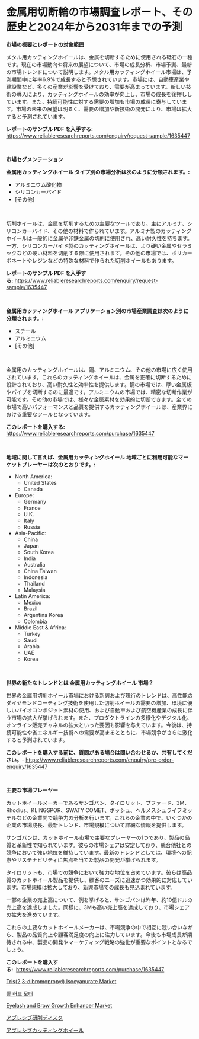 <p><h1>金属用切断輪の市場調査レポート、その歴史と2024年から2031年までの予測</h1></p><p><strong>市場の概要とレポートの対象範囲</strong></p>
<p><p>メタル用カッティングホイールは、金属を切断するために使用される砥石の一種です。現在の市場動向や将来の展望について、市場の成長分析、市場予測、最新の市場トレンドについて説明します。メタル用カッティングホイール市場は、予測期間中に年率6.9%で成長すると予想されています。市場には、自動車産業や建設業など、多くの産業が影響を受けており、需要が高まっています。新しい技術の導入により、カッティングホイールの効率が向上し、市場の成長を後押ししています。また、持続可能性に対する需要の増加も市場の成長に寄与しています。市場の未来の展望は明るく、需要の増加や新技術の開発により、市場は拡大すると予測されています。</p></p>
<p><strong>レポートのサンプル PDF を入手する:</strong> <a href="https://www.reliableresearchreports.com/enquiry/request-sample/1635447">https://www.reliableresearchreports.com/enquiry/request-sample/1635447</a></p>
<p>&nbsp;</p>
<p><strong>市場セグメンテーション</strong></p>
<p><strong>金属用カッティングホイール タイプ別の市場分析は次のように分類されます。:</strong></p>
<p><ul><li>アルミニウム酸化物</li><li>シリコンカーバイド</li><li>[その他]</li></ul></p>
<p>&nbsp;</p>
<p><p>切削ホイールは、金属を切削するための主要なツールであり、主にアルミナ、シリコンカーバイド、その他の材料で作られています。アルミナ製のカッティングホイールは一般的に金属や非鉄金属の切削に使用され、高い耐久性を持ちます。一方、シリコンカーバイド製のカッティングホイールは、より硬い金属やセラミックなどの硬い材料を切削する際に使用されます。その他の市場では、ポリカーボネートやレジンなどの特殊な材料で作られた切削ホイールもあります。</p></p>
<p><strong>レポートのサンプル PDF を入手する:</strong>&nbsp;<a href="https://www.reliableresearchreports.com/enquiry/request-sample/1635447">https://www.reliableresearchreports.com/enquiry/request-sample/1635447</a></p>
<p>&nbsp;</p>
<p><strong> 金属用カッティングホイール アプリケーション別の市場産業調査は次のように分類されます。:</strong></p>
<p><ul><li>スチール</li><li>アルミニウム</li><li>[その他]</li></ul></p>
<p>&nbsp;</p>
<p><p>金属用のカッティングホイールは、鋼、アルミニウム、その他の市場に広く使用されています。これらのカッティングホイールは、金属を正確に切断するために設計されており、高い耐久性と効率性を提供します。鋼の市場では、厚い金属板やパイプを切断するのに最適です。アルミニウムの市場では、精密な切断作業が可能です。その他の市場では、様々な金属素材を効果的に切断できます。全ての市場で高いパフォーマンスと品質を提供するカッティングホイールは、産業界における重要なツールとなっています。</p></p>
<p><strong>このレポートを購入する:</strong>&nbsp; <a href="https://www.reliableresearchreports.com/purchase/1635447">https://www.reliableresearchreports.com/purchase/1635447</a></p>
<p>&nbsp;</p>
<p><strong>地域に関して言えば、金属用カッティングホイール 地域ごとに利用可能なマーケットプレーヤーは次のとおりです。:</strong></p>
<p><ul>
    <li>
        North America:
        <ul>
            <li>United States</li>
            <li>Canada</li>
        </ul>
    </li>
    <li>
        Europe:
        <ul>
            <li>Germany</li>
            <li>France</li>
            <li>U.K.</li>
            <li>Italy</li>
            <li>Russia</li>
        </ul>
    </li>
    <li>
        Asia-Pacific:
        <ul>
            <li>China</li>
            <li>Japan</li>
            <li>South Korea</li>
            <li>India</li>
            <li>Australia</li>
            <li>China Taiwan</li>
            <li>Indonesia</li>
            <li>Thailand</li>
            <li>Malaysia</li>
        </ul>
    </li>
    <li>
        Latin America:
        <ul>
            <li>Mexico</li>
            <li>Brazil</li>
            <li>Argentina Korea</li>
            <li>Colombia</li>
        </ul>
    </li>
    <li>
        Middle East & Africa:
        <ul>
            <li>Turkey</li>
            <li>Saudi</li>
            <li>Arabia</li>
            <li>UAE</li>
            <li>Korea</li>
        </ul>
    </li>
    </ul></p>
<p>&nbsp;</p>
<p><strong>世界の新たなトレンドとは 金属用カッティングホイール 市場？</strong></p>
<p><p>世界の金属用切削ホイール市場における新興および現行のトレンドは、高性能のダイヤモンドコーティング技術を使用した切削ホイールの需要の増加、環境に優しいバイオコンポジット素材の使用、および自動車および航空機産業の成長に伴う市場の拡大が挙げられます。また、プロダクトラインの多様化やデジタル化、オンライン販売チャネルの拡大といった要因も影響を与えています。今後は、持続可能性や省エネルギー技術への需要が高まるとともに、市場競争がさらに激化すると予測されています。</p></p>
<p><strong>このレポートを購入する前に、質問がある場合は問い合わせるか、共有してください。</strong>- <a href="https://www.reliableresearchreports.com/enquiry/pre-order-enquiry/1635447">https://www.reliableresearchreports.com/enquiry/pre-order-enquiry/1635447</a></p>
<p>&nbsp;</p>
<p><strong>主要な市場プレーヤー</strong></p>
<p><p>カットホイールメーカーであるサンゴバン、タイロリット、プファード、3M、Rhodius、KLINGSPOR、SWATY COMET、ボッシュ、ヘルメスシュライフミッテルなどの企業間で競争力の分析を行います。これらの企業の中で、いくつかの企業の市場成長、最新トレンド、市場規模について詳細な情報を提供します。</p><p>サンゴバンは、カットホイール市場で主要なプレーヤーの1つであり、製品の品質と革新性で知られています。彼らの市場シェアは安定しており、競合他社との競争において強い地位を維持しています。最新のトレンドとしては、環境への配慮やサステナビリティに焦点を当てた製品の開発が挙げられます。</p><p>タイロリットも、市場での競争において強力な地位を占めています。彼らは高品質のカットホイール製品を提供し、顧客のニーズに迅速かつ効果的に対応しています。市場規模は拡大しており、新興市場での成長も見込まれています。</p><p>一部の企業の売上高について、例を挙げると、サンゴバンは昨年、約10億ドルの売上高を達成しました。同様に、3Mも高い売上高を達成しており、市場シェアの拡大を進めています。</p><p>これらの主要なカットホイールメーカーは、市場競争の中で相互に競い合いながら、製品の品質向上や顧客満足度の向上に注力しています。今後も市場成長が期待される中、製品の開発やマーケティング戦略の強化が重要なポイントとなるでしょう。</p></p>
<p><strong>このレポートを購入する:</strong>&nbsp;&nbsp;<a href="https://www.reliableresearchreports.com/purchase/1635447">https://www.reliableresearchreports.com/purchase/1635447</a></p>
<p><p><a href="https://issuu.com/reportprime-2/docs/tris23-dibromopropyl-isocyanurate-market-size-2030">Tris(2,3-dibromopropyl) Isocyanurate Market</a></p><p><a href="https://github.com/laholand/Market-Research-Report-List-3/blob/main/47784895968.md">휠 허브 모터</a></p><p><a href="https://github.com/bmorecock/Market-Research-Report-List-2/blob/main/eyelash-and-brow-growth-enhancer-market.md">Eyelash and Brow Growth Enhancer Market</a></p><p><a href="https://github.com/LeanneBruen2023/Market-Research-Report-List-1/blob/main/83722037246.md">アブレシブ研削ディスク</a></p><p><a href="https://github.com/cnnriuez22368/Market-Research-Report-List-1/blob/main/31665437245.md">アブレシブカッティングホイール</a></p></p>